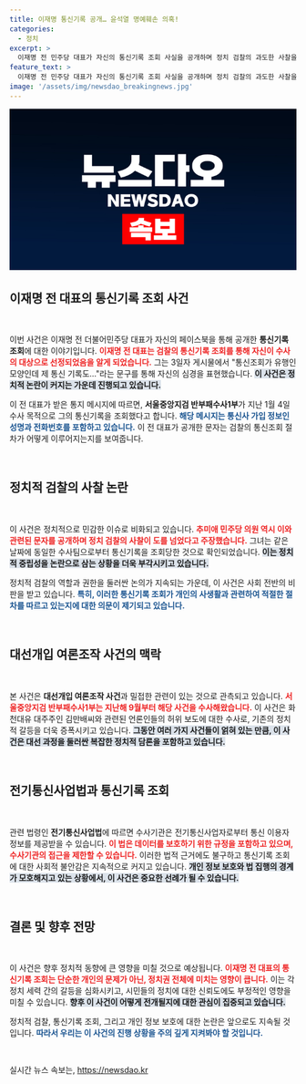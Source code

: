 ```yaml
---
title: 이재명 통신기록 공개… 윤석열 명예훼손 의혹!
categories:
  - 정치
excerpt: >
  이재명 전 민주당 대표가 자신의 통신기록 조회 사실을 공개하며 정치 검찰의 과도한 사찰을 비판했다. 검찰의 수사가 과연 어디까지 이어질지 귀추가 주목된다! 클릭하여 궁금증을 확인하세요!
feature_text: >
  이재명 전 민주당 대표가 자신의 통신기록 조회 사실을 공개하며 정치 검찰의 과도한 사찰을 비판했다. 검찰의 수사가 과연 어디까지 이어질지 귀추가 주목된다! 클릭하여 궁금증을 확인하세요!
image: '/assets/img/newsdao_breakingnews.jpg'
---
```


<p><img src="/assets/img/newsdao_breakingnews.jpg" alt="bookingtag 속보" /></p>

<h2 data-ke-size="size26">이재명 전 대표의 통신기록 조회 사건</h2>

<p data-ke-size="size16">&nbsp;</p>

<p>이번 사건은 이재명 전 더불어민주당 대표가 자신의 페이스북을 통해 공개한 <strong>통신기록 조회</strong>에 대한 이야기입니다. <b><span style="color: #ee2323;">이재명 전 대표는 검찰의 통신기록 조회를 통해 자신이 수사의 대상으로 선정되었음을 알게 되었습니다.</span></b> 그는 3일자 게시물에서 "통신조회가 유행인 모양인데 제 통신 기록도…"라는 문구를 통해 자신의 심경을 표현했습니다. <b><span style="background-color: #21538527;">이 사건은 정치적 논란이 커지는 가운데 진행되고 있습니다.</span></b> </p>

<p>이 전 대표가 받은 통지 메시지에 따르면, <strong>서울중앙지검 반부패수사1부</strong>가 지난 1월 4일 수사 목적으로 그의 통신기록을 조회했다고 합니다. <b><span style="color: #1a5490;">해당 메시지는 통신사 가입 정보인 성명과 전화번호를 포함하고 있습니다.</span></b> 이 전 대표가 공개한 문자는 검찰의 통신조회 절차가 어떻게 이루어지는지를 보여줍니다.</p>

<p data-ke-size="size16">&nbsp;</p>

<h2 data-ke-size="size26">정치적 검찰의 사찰 논란</h2>

<p data-ke-size="size16">&nbsp;</p>

<p>이 사건은 정치적으로 민감한 이슈로 비화되고 있습니다. <b><span style="color: #ee2323;">추미애 민주당 의원 역시 이와 관련된 문자를 공개하며 정치 검찰의 사찰이 도를 넘었다고 주장했습니다.</span></b> 그녀는 같은 날짜에 동일한 수사팀으로부터 통신기록을 조회당한 것으로 확인되었습니다. <b><span style="background-color: #21538527;">이는 정치적 중립성을 논란으로 삼는 상황을 더욱 부각시키고 있습니다.</span></b> </p>

<p>정치적 검찰의 역할과 권한을 둘러싼 논의가 지속되는 가운데, 이 사건은 사회 전반의 비판을 받고 있습니다. <b><span style="color: #1a5490;">특히, 이러한 통신기록 조회가 개인의 사생활과 관련하여 적절한 절차를 따르고 있는지에 대한 의문이 제기되고 있습니다.</span></b></p>

<p data-ke-size="size16">&nbsp;</p>

<h2 data-ke-size="size26">대선개입 여론조작 사건의 맥락</h2>

<p data-ke-size="size16">&nbsp;</p>

<p>본 사건은 <strong>대선개입 여론조작 사건</strong>과 밀접한 관련이 있는 것으로 관측되고 있습니다. <b><span style="color: #ee2323;">서울중앙지검 반부패수사1부는 지난해 9월부터 해당 사건을 수사해왔습니다.</span></b> 이 사건은 화천대유 대주주인 김만배씨와 관련된 언론인들의 허위 보도에 대한 수사로, 기존의 정치적 갈등을 더욱 증폭시키고 있습니다. <b><span style="background-color: #21538527;">그동안 여러 가지 사건들이 얽혀 있는 만큼, 이 사건은 대선 과정을 둘러싼 복잡한 정치적 담론을 포함하고 있습니다.</span></b> </p>

<p data-ke-size="size16">&nbsp;</p>

<h2 data-ke-size="size26">전기통신사업법과 통신기록 조회</h2>

<p data-ke-size="size16">&nbsp;</p>

<p>관련 법령인 <strong>전기통신사업법</strong>에 따르면 수사기관은 전기통신사업자로부터 통신 이용자 정보를 제공받을 수 있습니다. <b><span style="color: #ee2323;">이 법은 데이터를 보호하기 위한 규정을 포함하고 있으며, 수사기관의 접근을 제한할 수 있습니다.</span></b> 이러한 법적 근거에도 불구하고 통신기록 조회에 대한 사회적 불안감은 지속적으로 커지고 있습니다. <b><span style="background-color: #21538527;">개인 정보 보호와 법 집행의 경계가 모호해지고 있는 상황에서, 이 사건은 중요한 선례가 될 수 있습니다.</span></b> </p>

<p data-ke-size="size16">&nbsp;</p>

<h2 data-ke-size="size26">결론 및 향후 전망</h2>

<p data-ke-size="size16">&nbsp;</p>

<p>이 사건은 향후 정치적 동향에 큰 영향을 미칠 것으로 예상됩니다. <b><span style="color: #ee2323;">이재명 전 대표의 통신기록 조회는 단순한 개인의 문제가 아닌, 정치권 전체에 미치는 영향이 큽니다.</span></b> 이는 각 정치 세력 간의 갈등을 심화시키고, 시민들의 정치에 대한 신뢰도에도 부정적인 영향을 미칠 수 있습니다. <b><span style="background-color: #21538527;">향후 이 사건이 어떻게 전개될지에 대한 관심이 집중되고 있습니다.</span></b> </p>

<p>정치적 검찰, 통신기록 조회, 그리고 개인 정보 보호에 대한 논란은 앞으로도 지속될 것입니다. <b><span style="color: #1a5490;">따라서 우리는 이 사건의 진행 상황을 주의 깊게 지켜봐야 할 것입니다.</span></b> </p>

<p data-ke-size="size16">&nbsp;</p>
실시간 뉴스 속보는, <a href="https://newsdao.kr" rel="dofollow">https://newsdao.kr</a>


